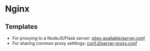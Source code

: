 # Nginx

## Templates

* For proxying to a NodeJS/Flask server: [sites-available/server.conf](./sites-available/server.conf)
* For sharing common proxy setttings: [conf.d/server-proxy.conf](./conf.d/server-proxy.conf)
